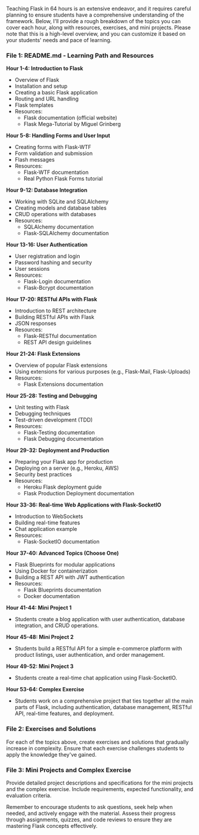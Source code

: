 Teaching Flask in 64 hours is an extensive endeavor, and it requires careful planning to ensure students have a comprehensive understanding of the framework. Below, I'll provide a rough breakdown of the topics you can cover each hour, along with resources, exercises, and mini projects. Please note that this is a high-level overview, and you can customize it based on your students' needs and pace of learning.

### File 1: README.md - Learning Path and Resources

**Hour 1-4: Introduction to Flask**
- Overview of Flask
- Installation and setup
- Creating a basic Flask application
- Routing and URL handling
- Flask templates
- Resources: 
  - Flask documentation (official website)
  - Flask Mega-Tutorial by Miguel Grinberg

**Hour 5-8: Handling Forms and User Input**
- Creating forms with Flask-WTF
- Form validation and submission
- Flash messages
- Resources:
  - Flask-WTF documentation
  - Real Python Flask Forms tutorial

**Hour 9-12: Database Integration**
- Working with SQLite and SQLAlchemy
- Creating models and database tables
- CRUD operations with databases
- Resources:
  - SQLAlchemy documentation
  - Flask-SQLAlchemy documentation

**Hour 13-16: User Authentication**
- User registration and login
- Password hashing and security
- User sessions
- Resources:
  - Flask-Login documentation
  - Flask-Bcrypt documentation

**Hour 17-20: RESTful APIs with Flask**
- Introduction to REST architecture
- Building RESTful APIs with Flask
- JSON responses
- Resources:
  - Flask-RESTful documentation
  - REST API design guidelines

**Hour 21-24: Flask Extensions**
- Overview of popular Flask extensions
- Using extensions for various purposes (e.g., Flask-Mail, Flask-Uploads)
- Resources:
  - Flask Extensions documentation

**Hour 25-28: Testing and Debugging**
- Unit testing with Flask
- Debugging techniques
- Test-driven development (TDD)
- Resources:
  - Flask-Testing documentation
  - Flask Debugging documentation

**Hour 29-32: Deployment and Production**
- Preparing your Flask app for production
- Deploying on a server (e.g., Heroku, AWS)
- Security best practices
- Resources:
  - Heroku Flask deployment guide
  - Flask Production Deployment documentation

**Hour 33-36: Real-time Web Applications with Flask-SocketIO**
- Introduction to WebSockets
- Building real-time features
- Chat application example
- Resources:
  - Flask-SocketIO documentation

**Hour 37-40: Advanced Topics (Choose One)**
- Flask Blueprints for modular applications
- Using Docker for containerization
- Building a REST API with JWT authentication
- Resources:
  - Flask Blueprints documentation
  - Docker documentation

**Hour 41-44: Mini Project 1**
- Students create a blog application with user authentication, database integration, and CRUD operations.

**Hour 45-48: Mini Project 2**
- Students build a RESTful API for a simple e-commerce platform with product listings, user authentication, and order management.

**Hour 49-52: Mini Project 3**
- Students create a real-time chat application using Flask-SocketIO.

**Hour 53-64: Complex Exercise**
- Students work on a comprehensive project that ties together all the main parts of Flask, including authentication, database management, RESTful API, real-time features, and deployment.

### File 2: Exercises and Solutions
For each of the topics above, create exercises and solutions that gradually increase in complexity. Ensure that each exercise challenges students to apply the knowledge they've gained.

### File 3: Mini Projects and Complex Exercise
Provide detailed project descriptions and specifications for the mini projects and the complex exercise. Include requirements, expected functionality, and evaluation criteria.

Remember to encourage students to ask questions, seek help when needed, and actively engage with the material. Assess their progress through assignments, quizzes, and code reviews to ensure they are mastering Flask concepts effectively.